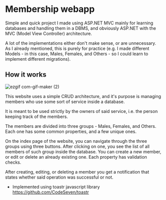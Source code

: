 # Membership webapp

Simple and quick project I made using ASP.NET MVC mainly for learning databases and handling them in a DBMS, and obviously ASP.NET with the MVC (Model View Controller) architecture.

A lot of the implementations either don't make sense, or are unnecessary. As I already mentioned, this is purely for practice (e.g. I made different Models - in this case, Males, Females, and Others - so I could learn to implement different migrations). 

## How it works

![ezgif com-gif-maker (2)](https://user-images.githubusercontent.com/80421211/195136305-b972f391-3183-44b7-a313-b00051b7e197.gif)

This website uses a simple CRUD architecture, and it's purpose is managing members who use some sort of service inside a database.

It is meant to be used strictly by the owners of said service, i.e. the person keeping track of the members.

The members are divided into three groups - Males, Females, and Others.
Each one has some common properties, and a few unique ones.

On the index page of the website, you can navigate through the three groups using three buttons.
After clicking on one, you see the list of all members of such group inside the database.
You can create a new member, or edit or delete an already existing one. Each property has validation checks.

After creating, editing, or deleting a member you get a notification that states whether said operation was successful or not.
- Implemented using toastr javascript library https://github.com/CodeSeven/toastr
